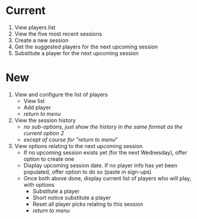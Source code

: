 # Current

1. View players list
2. View the five most recent sessions
3. Create a new session
4. Get the suggested players for the next upcoming session
5. Substitute a player for the next upcoming session

# New

1. View and configure the list of players
    - View list
    - Add player
    - _return to menu_
2. View the session history
    - _no sub-options, just show the history in the same format as the current option 2_
    - _except of course for "return to menu_"
3. View options relating to the next upcoming session
    - If no upcoming session exists yet (for the next Wednesday), offer option to create one
    - Display upcoming session date. If no player info has yet been populated, offer option to do so (paste in sign-ups)
    - Once both above done, display current list of players who will play, with options
        - Substitute a player
        - Short notice substitute a player
        - Reset all player picks relating to this session
        - _return to menu_